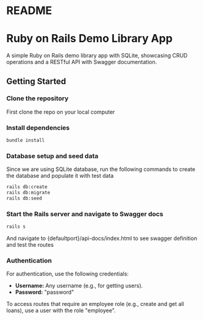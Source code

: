 # README

# Ruby on Rails Demo Library App

A simple Ruby on Rails demo library app with SQLite, showcasing CRUD operations and a RESTful API with Swagger documentation.

## Getting Started

### Clone the repository
First clone the repo on your local computer

### Install dependencies
```bash
bundle install
```

### Database setup and seed data
Since we are using SQLite database, run the following commands to create the database and populate it with test data

```bash
rails db:create
rails db:migrate
rails db:seed
```

### Start the Rails server and navigate to Swagger docs
```bash
rails s
```
And navigate to {defaultport}/api-docs/index.html to see swagger definition and test the routes

### Authentication

For authentication, use the following credentials:

- **Username:** Any username (e.g., for getting users).
- **Password:** "password"

To access routes that require an employee role (e.g., create and get all loans), use a user with the role "employee".
